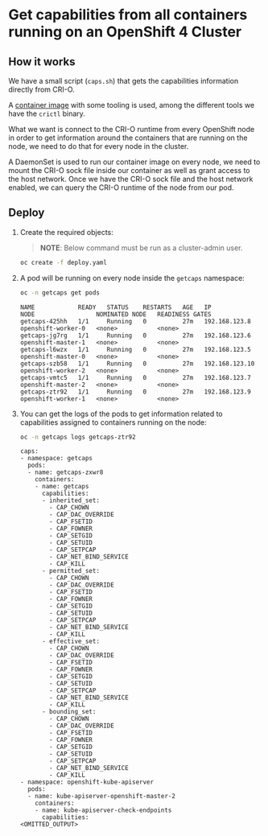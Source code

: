 # Get capabilities from all containers running on an OpenShift 4 Cluster

## How it works

We have a small script (`caps.sh`) that gets the capabilities information directly from CRI-O.

A [container image](https://github.com/mvazquezc/containertools) with some tooling is used, among the different tools we have the `crictl` binary.

What we want is connect to the CRI-O runtime from every OpenShift node in order to get information around the containers that are running on the node, we need to do that for every node in the cluster.

A DaemonSet is used to run our container image on every node, we need to mount the CRI-O sock file inside our container as well as grant access to the host network. Once we have the CRI-O sock file and the host network enabled, we can query the CRI-O runtime of the node from our pod.

## Deploy

1. Create the required objects:

    > **NOTE**: Below command must be run as a cluster-admin user.

    ~~~sh
    oc create -f deploy.yaml
    ~~~
2. A pod will be running on every node inside the `getcaps` namespace:

    ~~~sh
    oc -n getcaps get pods
    ~~~

    ~~~
    NAME            READY   STATUS    RESTARTS   AGE   IP               NODE                 NOMINATED NODE   READINESS GATES
    getcaps-425hh   1/1     Running   0          27m   192.168.123.8    openshift-worker-0   <none>           <none>
    getcaps-jg7rg   1/1     Running   0          27m   192.168.123.6    openshift-master-1   <none>           <none>
    getcaps-l6wzx   1/1     Running   0          27m   192.168.123.5    openshift-master-0   <none>           <none>
    getcaps-szb58   1/1     Running   0          27m   192.168.123.10   openshift-worker-2   <none>           <none>
    getcaps-vmtc5   1/1     Running   0          27m   192.168.123.7    openshift-master-2   <none>           <none>
    getcaps-ztr92   1/1     Running   0          27m   192.168.123.9    openshift-worker-1   <none>           <none>
    ~~~
3. You can get the logs of the pods to get information related to capabilities assigned to containers running on the node:

    ~~~sh
    oc -n getcaps logs getcaps-ztr92
    ~~~

    ~~~
    caps:
    - namespace: getcaps
      pods:
      - name: getcaps-zxwr8
        containers:
        - name: getcaps
          capabilities:
          - inherited_set:
            - CAP_CHOWN
            - CAP_DAC_OVERRIDE
            - CAP_FSETID
            - CAP_FOWNER
            - CAP_SETGID
            - CAP_SETUID
            - CAP_SETPCAP
            - CAP_NET_BIND_SERVICE
            - CAP_KILL
          - permitted_set:
            - CAP_CHOWN
            - CAP_DAC_OVERRIDE
            - CAP_FSETID
            - CAP_FOWNER
            - CAP_SETGID
            - CAP_SETUID
            - CAP_SETPCAP
            - CAP_NET_BIND_SERVICE
            - CAP_KILL
          - effective_set:
            - CAP_CHOWN
            - CAP_DAC_OVERRIDE
            - CAP_FSETID
            - CAP_FOWNER
            - CAP_SETGID
            - CAP_SETUID
            - CAP_SETPCAP
            - CAP_NET_BIND_SERVICE
            - CAP_KILL
          - bounding_set:
            - CAP_CHOWN
            - CAP_DAC_OVERRIDE
            - CAP_FSETID
            - CAP_FOWNER
            - CAP_SETGID
            - CAP_SETUID
            - CAP_SETPCAP
            - CAP_NET_BIND_SERVICE
            - CAP_KILL
    - namespace: openshift-kube-apiserver
      pods:
      - name: kube-apiserver-openshift-master-2
        containers:
        - name: kube-apiserver-check-endpoints
          capabilities:
    <OMITTED_OUTPUT>
    ~~~
